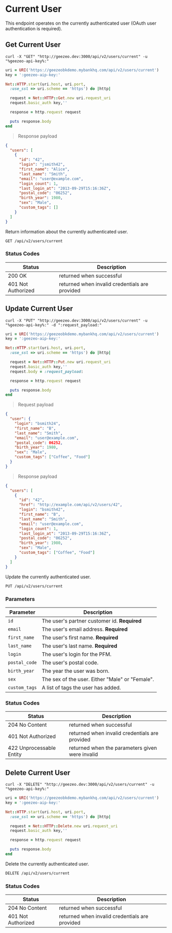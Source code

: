 # Current User

This endpoint operates on the currently authenticated user (OAuth user authentication is required).

## Get Current User

```shell
curl -X "GET" "http://geezeo.dev:3000/api/v2/users/current" -u "%geezeo-api-key%:"
```

```ruby
uri = URI('https://geezeobkdemo.mybankhq.com/api/v2/users/current')
key = ':geezeo-aip-key:'

Net::HTTP.start(uri.host, uri.port,
  :use_ssl => uri.scheme == 'https') do |http|

  request = Net::HTTP::Get.new uri.request_uri
  request.basic_auth key,''

  response = http.request request

  puts response.body
end
```

> Response payload

```json
{
  "users": [
    {
      "id": "42",
      "login": "jsmith42",
      "first_name": "Alice",
      "last_name": "Smith",
      "email": "user@example.com",
      "login_count": 1,
      "last_login_at": "2013-09-29T15:16:36Z",
      "postal_code": "06252",
      "birth_year": 1980,
      "sex": "Male",
      "custom_tags": []
    }
  ]
}
```

Return information about the currently authenticated user.

`GET /api/v2/users/current`


### Status Codes

| Status | Description |
|--------|-------------|
| 200 OK | returned when successful |
| 401 Not Authorized | returned when invalid credentials are provided |


## Update Current User

```shell
curl -X "PUT" "http://geezeo.dev:3000/api/v2/users/current" -u "%geezeo-api-key%:" -d ":request_payload:"
```

```ruby
uri = URI('https://geezeobkdemo.mybankhq.com/api/v2/users/current')
key = ':geezeo-aip-key:'

Net::HTTP.start(uri.host, uri.port,
  :use_ssl => uri.scheme == 'https') do |http|

  request = Net::HTTP::Put.new uri.request_uri
  request.basic_auth key,''
  request.body = :request_payload:

  response = http.request request

  puts response.body
end

```

> Request payload

```json
{
  "user": {
    "login": "bsmith24",
    "first_name": "B",
    "last_name": "Smith",
    "email": "user@example.com",
    "postal_code": 06252,
    "birth_year": 1980,
    "sex": "Male",
    "custom_tags": ["Coffee", "Food"]
  }
}
```

> Response payload

```json
{
  "users": [
    {
      "id": "42",
      "href": "http://example.com/api/v2/users/42",
      "login": "bsmith42",
      "first_name": "B",
      "last_name": "Smith",
      "email": "user@example.com",
      "login_count": 1,
      "last_login_at": "2013-09-29T15:16:36Z",
      "postal_code": "06252",
      "birth_year": 1980,
      "sex": "Male",
      "custom_tags": ["Coffee", "Food"]
    }
  ]
}
```

Update the currently authenticated user.

`PUT /api/v2/users/current`


### Parameters

| Parameter | Description |
|-----------|-------------|
| `id` | The user's partner customer id. __Required__ |
| `email` | The user's email address. __Required__ |
| `first_name` | The user's first name. __Required__ |
| `last_name` | The user's last name. __Required__ |
| `login` | The user's login for the PFM. |
| `postal_code` | The user's postal code. |
| `birth_year` | The year the user was born. |
| `sex` | The sex of the user. Either "Male" or "Female". |
| `custom_tags` | A list of tags the user has added. |


### Status Codes

| Status | Description |
|--------|-------------|
| 204 No Content | returned when successful |
| 401 Not Authorized | returned when invalid credentials are provided |
| 422 Unprocessable Entity | returned when the parameters given were invalid |


## Delete Current User

```shell
curl -X "DELETE" "http://geezeo.dev:3000/api/v2/users/current" -u "%geezeo-api-key%:" 
```

```ruby
uri = URI('https://geezeobkdemo.mybankhq.com/api/v2/users/current')
key = ':geezeo-aip-key:'

Net::HTTP.start(uri.host, uri.port,
  :use_ssl => uri.scheme == 'https') do |http|

  request = Net::HTTP::Delete.new uri.request_uri
  request.basic_auth key,''

  response = http.request request

  puts response.body
end

```

Delete the currently authenticated user.

`DELETE /api/v2/users/current`

### Status Codes

| Status | Description |
|--------|-------------|
| 204 No Content | returned when successful |
| 401 Not Authorized | returned when invalid credentials are provided |